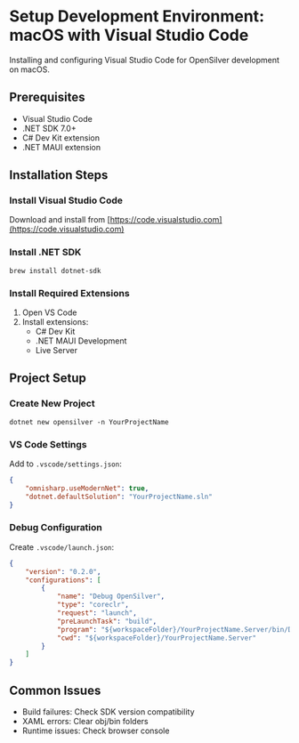 # Setup Development Environment: macOS with Visual Studio Code

Installing and configuring Visual Studio Code for OpenSilver development on macOS.

## Prerequisites

- Visual Studio Code
- .NET SDK 7.0+
- C# Dev Kit extension
- .NET MAUI extension

## Installation Steps

### Install Visual Studio Code

Download and install from [https://code.visualstudio.com](https://code.visualstudio.com)

### Install .NET SDK
```
brew install dotnet-sdk
```
### Install Required Extensions

1. Open VS Code
2. Install extensions:
   - C# Dev Kit
   - .NET MAUI Development
   - Live Server

## Project Setup

### Create New Project
```
dotnet new opensilver -n YourProjectName
```
### VS Code Settings

Add to `.vscode/settings.json`:
```json
{
    "omnisharp.useModernNet": true,
    "dotnet.defaultSolution": "YourProjectName.sln"
}
```
### Debug Configuration 

Create `.vscode/launch.json`:
```json
{
    "version": "0.2.0",
    "configurations": [
        {
            "name": "Debug OpenSilver",
            "type": "coreclr",
            "request": "launch",
            "preLaunchTask": "build",
            "program": "${workspaceFolder}/YourProjectName.Server/bin/Debug/net7.0/YourProjectName.Server.dll",
            "cwd": "${workspaceFolder}/YourProjectName.Server"
        }
    ]
}
```
## Common Issues

- Build failures: Check SDK version compatibility
- XAML errors: Clear obj/bin folders
- Runtime issues: Check browser console